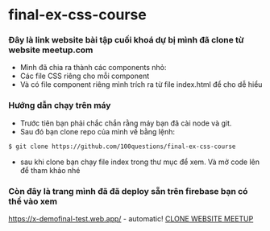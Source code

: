 # final-ex-css-course

### Đây là link website bài tập cuối khoá dự bị mình đã clone từ website meetup.com

* Mình đã chia ra thành các components nhỏ:
 * Các file CSS riêng cho mỗi component
 * Và có file component riêng mình trích ra từ file index.html để cho dễ hiểu
 
 ### Hướng dẫn chạy trên máy
 * Trước tiên bạn phải chắc chắn rằng máy bạn đã cài node và git.
 * Sau đó bạn clone repo của mình về bằng lệnh:
 ```bash
$ git clone https://github.com/100questions/final-ex-css-course
```
 * sau khi clone bạn chạy file index trong thư mục để xem. Và mở code lên để tham khảo nhé

 ### Còn đây là trang mình đã đã deploy sẵn trên firebase bạn có thể vào xem
 
 https://x-demofinal-test.web.app/ - automatic!
[CLONE WEBSITE MEETUP](https://x-demofinal-test.web.app/)
